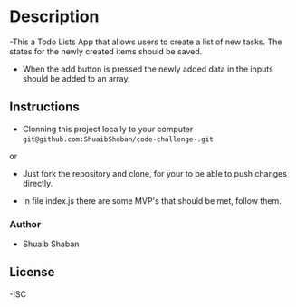 # Description
-This a Todo Lists App that allows users to create a list of new tasks. The states for the newly created items should be saved.

- When the add button is pressed the newly added data in the inputs should be added to an array.

## Instructions
- Clonning this project locally to your computer    `git@github.com:ShuaibShaban/code-challenge-.git`

or 

- Just fork the repository and clone, for your to be able to push changes directly.


- In file index.js there are some MVP's that should be met, follow them.


### Author

- Shuaib Shaban

## License 
-ISC